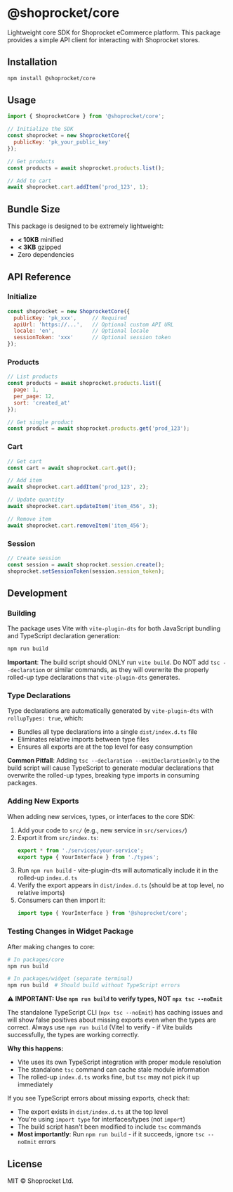 # @shoprocket/core

Lightweight core SDK for Shoprocket eCommerce platform. This package provides a simple API client for interacting with Shoprocket stores.

## Installation

```bash
npm install @shoprocket/core
```

## Usage

```javascript
import { ShoprocketCore } from '@shoprocket/core';

// Initialize the SDK
const shoprocket = new ShoprocketCore({
  publicKey: 'pk_your_public_key'
});

// Get products
const products = await shoprocket.products.list();

// Add to cart
await shoprocket.cart.addItem('prod_123', 1);
```

## Bundle Size

This package is designed to be extremely lightweight:
- **< 10KB** minified
- **< 3KB** gzipped
- Zero dependencies

## API Reference

### Initialize

```javascript
const shoprocket = new ShoprocketCore({
  publicKey: 'pk_xxx',     // Required
  apiUrl: 'https://...',   // Optional custom API URL
  locale: 'en',            // Optional locale
  sessionToken: 'xxx'      // Optional session token
});
```

### Products

```javascript
// List products
const products = await shoprocket.products.list({
  page: 1,
  per_page: 12,
  sort: 'created_at'
});

// Get single product
const product = await shoprocket.products.get('prod_123');
```

### Cart

```javascript
// Get cart
const cart = await shoprocket.cart.get();

// Add item
await shoprocket.cart.addItem('prod_123', 2);

// Update quantity
await shoprocket.cart.updateItem('item_456', 3);

// Remove item
await shoprocket.cart.removeItem('item_456');
```

### Session

```javascript
// Create session
const session = await shoprocket.session.create();
shoprocket.setSessionToken(session.session_token);
```

## Development

### Building

The package uses Vite with `vite-plugin-dts` for both JavaScript bundling and TypeScript declaration generation:

```bash
npm run build
```

**Important**: The build script should ONLY run `vite build`. Do NOT add `tsc --declaration` or similar commands, as they will overwrite the properly rolled-up type declarations that `vite-plugin-dts` generates.

### Type Declarations

Type declarations are automatically generated by `vite-plugin-dts` with `rollupTypes: true`, which:
- Bundles all type declarations into a single `dist/index.d.ts` file
- Eliminates relative imports between type files
- Ensures all exports are at the top level for easy consumption

**Common Pitfall**: Adding `tsc --declaration --emitDeclarationOnly` to the build script will cause TypeScript to generate modular declarations that overwrite the rolled-up types, breaking type imports in consuming packages.

### Adding New Exports

When adding new services, types, or interfaces to the core SDK:

1. Add your code to `src/` (e.g., new service in `src/services/`)
2. Export it from `src/index.ts`:
   ```typescript
   export * from './services/your-service';
   export type { YourInterface } from './types';
   ```
3. Run `npm run build` - vite-plugin-dts will automatically include it in the rolled-up `index.d.ts`
4. Verify the export appears in `dist/index.d.ts` (should be at top level, no relative imports)
5. Consumers can then import it:
   ```typescript
   import type { YourInterface } from '@shoprocket/core';
   ```

### Testing Changes in Widget Package

After making changes to core:

```bash
# In packages/core
npm run build

# In packages/widget (separate terminal)
npm run build  # Should build without TypeScript errors
```

**⚠️ IMPORTANT: Use `npm run build` to verify types, NOT `npx tsc --noEmit`**

The standalone TypeScript CLI (`npx tsc --noEmit`) has caching issues and will show false positives about missing exports even when the types are correct. Always use `npm run build` (Vite) to verify - if Vite builds successfully, the types are working correctly.

**Why this happens:**
- Vite uses its own TypeScript integration with proper module resolution
- The standalone `tsc` command can cache stale module information
- The rolled-up `index.d.ts` works fine, but `tsc` may not pick it up immediately

If you see TypeScript errors about missing exports, check that:
- The export exists in `dist/index.d.ts` at the top level
- You're using `import type` for interfaces/types (not `import`)
- The build script hasn't been modified to include `tsc` commands
- **Most importantly**: Run `npm run build` - if it succeeds, ignore `tsc --noEmit` errors

## License

MIT © Shoprocket Ltd.